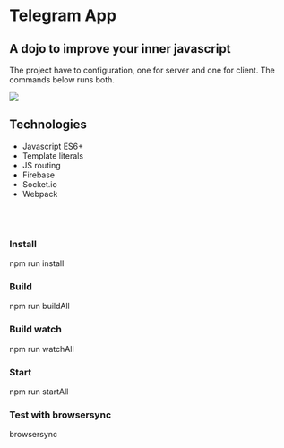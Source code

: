 # Telegram App

## A dojo to improve your inner javascript
The project have to configuration, one for server and one for client. The commands below runs both.

![](https://github.com/TheWarko/weekendfly/blob/master/dist/preview.gif) 

## Technologies
* Javascript ES6+
* Template literals
* JS routing
* Firebase
* Socket.io
* Webpack

<br />
<br />

### Install
npm run install

### Build
npm run buildAll

### Build watch
npm run watchAll

### Start
npm run startAll

### Test with browsersync
browsersync
